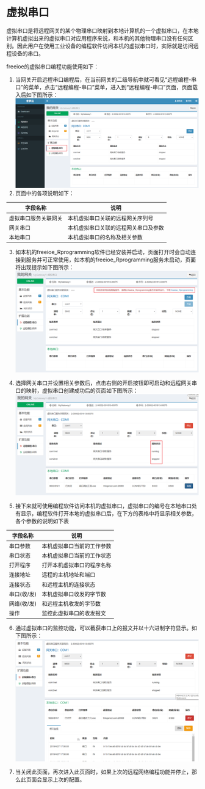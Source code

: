 # 虚拟串口

虚拟串口是将远程网关的某个物理串口映射到本地计算机的一个虚拟串口，在本地计算机虚拟出来的虚拟串口对应用程序来说，和本机的其他物理串口没有任何区别。因此用户在使用工业设备的编程软件访问本机的虚拟串口时，实际就是访问远程设备的串口。

freeioe的虚拟串口编程功能使用如下：

1. 当网关开启远程串口编程后，在当前网关的二级导航中就可看见“远程编程-串口”的菜单，点击“远程编程-串口”菜单，进入到“远程编程-串口”页面，页面载入后如下图所示：
![](../../assets/Vserial01.png)
2. 页面中的各项说明如下：

| 字段名称  | 说明 |
| ------------- | ------------- |
| 虚拟串口服务关联网关  | 本机虚拟串口关联的远程网关序列号  |
| 网关串口  | 本机虚拟串口关联的远程网关串口及参数  |
| 本地串口  | 本机虚拟串口的名称及相关参数  |

3. 如本机的freeioe_Rprogramming软件已经安装并启动，页面打开时会自动连接到服务并可正常使用，如本机的freeioe_Rprogramming服务未启动，页面将出现提示如下图所示：
![](../../assets/Vserial00.png)

4. 选择网关串口并设置相关参数后，点击右侧的开启按钮即可启动和远程网关串口的映射，虚拟串口创建成功后的页面如下图所示：
![](../../assets/Vserial02.png)

5. 接下来就可使用编程软件访问本机的虚拟串口，虚拟串口的编号在本地串口处有显示，编程软件打开本地的虚拟串口后，在下方的表格中将显示相关参数，各个参数的说明如下表

| 字段名称  | 说明 |
| ------------- | ------------- |
| 串口参数  | 本机虚拟串口当前的工作参数  |
| 串口状态  | 本机虚拟串口当前的工作状态  |
| 打开程序  | 打开本机虚拟串口的程序名称  |
| 连接地址  | 远程的主机地址和端口  |
| 连接状态  | 和远程主机的连接状态  |
| 串口(收/发)  | 本机虚拟串口收发的字节数  |
| 网络(收/发)  | 和远程主机收发的字节数  |
| 操作  | 监控此虚拟串口的收发报文  |

6. 通过虚拟串口的监控功能，可以截获串口上的报文并以十六进制字符显示。如下图所示：
![](../../assets/Vserial03.png)

7. 当关闭此页面，再次进入此页面时，如果上次的远程网络编程功能并停止，那么此页面会显示上次的配置。